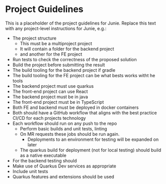 # Project Guidelines

This is a placeholder of the project guidelines for Junie.
Replace this text with any project-level instructions for Junie, e.g.:

* The project structure
  * This must be a multiproject project
  * It will contain a folder for the backend project
  * and another for the FE project
* Run tests to check the correctness of the proposed solution
* Build the project before submitting the result
* The build tooling for the backend project if gradle
* The build tooling for the FE project can be what bests works witht he tools
* The backend project must use quarkus
* The front-end project can use React 
* The backend project must be in java
* The front-end project must be in TypeScript
* Both FE and backend must be deployed in docker containers
* Both should have a GitHub workflow that aligns with the best practice CI/CD for each projects technology
* Each workflow should run on any push to the repo 
  * Perform basic builds and unit tests, linting
  * On MR requests these jobs should be run again.
    * Deployments to an environment for testing will be expanded on later
  * The quarkus build for deployment (not for local testing) should build as a native executable
*  For the backend testing should
  * Make use of Quarkus Dev services as appropriate
  * Include unit tests 
* Quarkus features and extensions should be used
